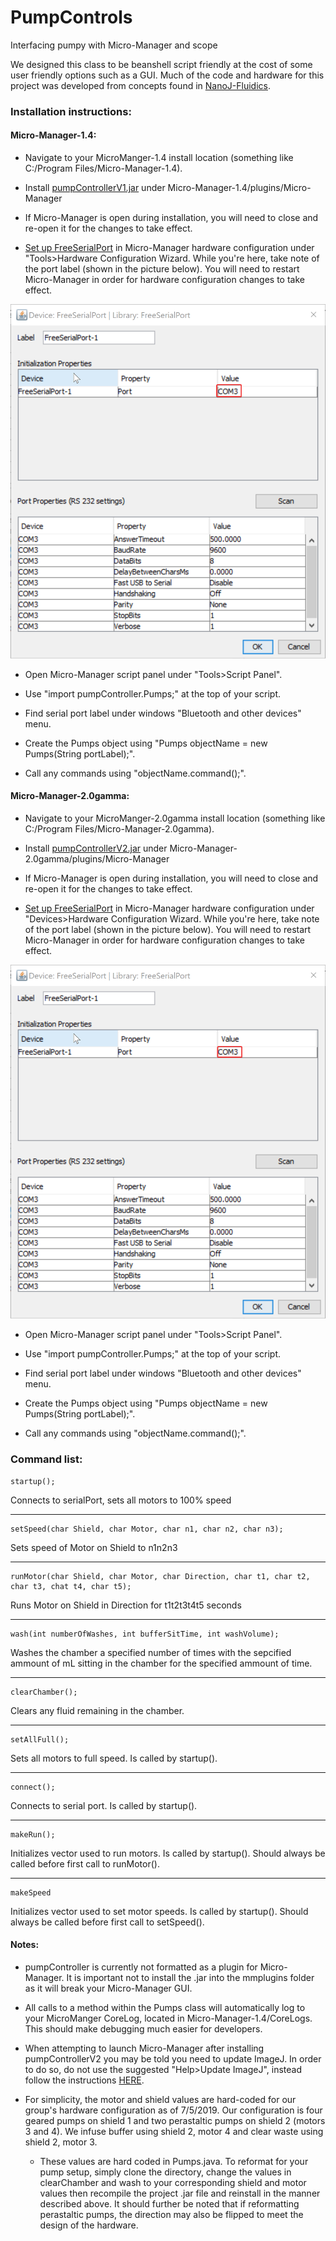 # PumpControls
Interfacing pumpy with Micro-Manager and scope

We designed this class to be beanshell script friendly at the cost of some user friendly options such as a GUI. Much of the code and hardware for this project was developed from concepts found in [NanoJ-Fluidics](https://github.com/HenriquesLab/NanoJ-Fluidics/wiki).

### Installation instructions:
#### Micro-Manager-1.4:

* Navigate to your MicroManger-1.4 install location (something like C:/Program Files/Micro-Manager-1.4).

* Install [pumpControllerV1.jar](https://github.com/espruston/PumpControls/blob/master/pumpControllerV1.jar) under Micro-Manager-1.4/plugins/Micro-Manager

* If Micro-Manager is open during installation, you will need to close and re-open it for the changes to take effect.

* [Set up FreeSerialPort](https://micro-manager.org/wiki/FreeSerialPort) in Micro-Manager hardware configuration under "Tools>Hardware Configuration Wizard. While you're here, take note of the port label (shown in the picture below). You will need to restart Micro-Manager in order for hardware configuration changes to take effect.

![The port label is located under the value tab](PortName.png)
* Open Micro-Manager script panel under "Tools>Script Panel".

* Use "import pumpController.Pumps;" at the top of your script.

* Find serial port label under windows "Bluetooth and other devices" menu.

* Create the Pumps object using "Pumps objectName = new Pumps(String portLabel);".

* Call any commands using "objectName.command();".

#### Micro-Manager-2.0gamma:

* Navigate to your MicroManger-2.0gamma install location (something like C:/Program Files/Micro-Manager-2.0gamma).

* Install [pumpControllerV2.jar](https://github.com/espruston/PumpControls/blob/master/pumpControllerV2.jar) under Micro-Manager-2.0gamma/plugins/Micro-Manager

* If Micro-Manager is open during installation, you will need to close and re-open it for the changes to take effect.

* [Set up FreeSerialPort](https://micro-manager.org/wiki/FreeSerialPort) in Micro-Manager hardware configuration under "Devices>Hardware Configuration Wizard. While you're here, take note of the port label (shown in the picture below). You will need to restart Micro-Manager in order for hardware configuration changes to take effect.

![The port label is located under the value tab](PortName2.png)

* Open Micro-Manager script panel under "Tools>Script Panel".

* Use "import pumpController.Pumps;" at the top of your script.

* Find serial port label under windows "Bluetooth and other devices" menu.

* Create the Pumps object using "Pumps objectName = new Pumps(String portLabel);".

* Call any commands using "objectName.command();".


### Command list:

```
startup();
```
Connects to serialPort, sets all motors to 100% speed

___

```
setSpeed(char Shield, char Motor, char n1, char n2, char n3); 
```
Sets speed of Motor on Shield to n1n2n3

___

```
runMotor(char Shield, char Motor, char Direction, char t1, char t2, char t3, chat t4, char t5); 
```

Runs Motor on Shield in Direction for t1t2t3t4t5 seconds

___

```
wash(int numberOfWashes, int bufferSitTime, int washVolume); 
```

Washes the chamber a specified number of times with the sepcified ammount of mL sitting in the chamber for the specified ammount of time.

___

```
clearChamber();
```

Clears any fluid remaining in the chamber.

___

```
setAllFull();
```

Sets all motors to full speed. Is called by startup().

___

```
connect();
```

Connects to serial port. Is called by startup().

___

```
makeRun();
```

Initializes vector used to run motors. Is called by startup(). Should always be called before first call to runMotor().

___

```
makeSpeed
```

Initializes vector used to set motor speeds. Is called by startup(). Should always be called before first call to setSpeed().

#### Notes:

* pumpController is currently not formatted as a plugin for Micro-Manager. It is important not to install the .jar into the mmplugins folder as it will break your Micro-Manager GUI.

* All calls to a method within the Pumps class will automatically log to your MicroManger CoreLog, located in Micro-Manager-1.4/CoreLogs. This should make debugging much easier for developers.

* When attempting to launch Micro-Manager after installing pumpControllerV2 you may be told you need to update ImageJ. In order to do so, do not use the suggested "Help>Update ImageJ", instead follow the instructions [HERE](https://imagej.nih.gov/ij/plugins/updater/).

* For simplicity, the motor and shield values are hard-coded for our group's hardware configuration as of 7/5/2019. Our configuration is four geared pumps on shield 1 and two perastaltic pumps on shield 2 (motors 3 and 4). We infuse buffer using shield 2, motor 4 and clear waste using shield 2, motor 3. 
  * These values are hard coded in Pumps.java. To reformat for your pump setup, simply clone the directory, change the values in clearChamber and wash to your corresponding shield and motor values then recompile the project .jar file and reinstall in the manner described above. It should further be noted that if reformatting perastaltic pumps, the direction may also be flipped to meet the design of the hardware.
